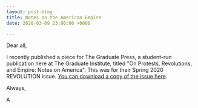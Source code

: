 ```yaml
---
layout: post-blog
title: Notes on the American Empire
date: 2020-03-09 23:00:00 +0000

---
```

Dear all,

I recently published a piece for The Graduate Press, a student-run publication here at The Graduate Institute, titled "On Protests, Revolutions, and Empire: Notes on America". This was for their Spring 2020 REVOLUTION issue. [You can download a copy of the issue here](https://thegraduatepress.files.wordpress.com/2020/03/tpg-publication-final.pdf). 

Always,

A